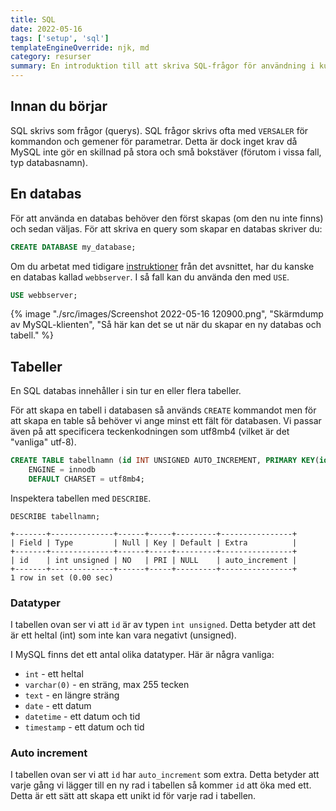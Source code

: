 ```yaml
---
title: SQL
date: 2022-05-16
tags: ['setup', 'sql']
templateEngineOverride: njk, md
category: resurser
summary: En introduktion till att skriva SQL-frågor för användning i kursen Webbserverprogrammering.
---
```


## Innan du börjar

SQL skrivs som frågor (querys). SQL frågor skrivs ofta med `VERSALER` för kommandon och gemener för parametrar. Detta är dock inget krav då MySQL inte gör en skillnad på stora och små bokstäver (förutom i vissa fall, typ databasnamn).
## En databas

 För att använda en databas behöver den först skapas (om den nu inte finns) och sedan väljas. För att skriva en query som skapar en databas skriver du:

```sql
CREATE DATABASE my_database;
```

Om du arbetat med tidigare [instruktioner](/posts/webbserver/#mysql) från det avsnittet, har du kanske en databas kallad `webbserver`. I så fall kan du använda den med `USE`.

```sql
USE webbserver;
```

{% image "./src/images/Screenshot 2022-05-16 120900.png", "Skärmdump av MySQL-klienten", "Så här kan det se ut när du skapar en ny databas och tabell." %}

## Tabeller

En SQL databas innehåller i sin tur en eller flera tabeller.

För att skapa en tabell i databasen så används `CREATE` kommandot men för att skapa en table så behöver vi ange minst ett fält för databasen. Vi passar även på att specificera teckenkodningen som utf8mb4 (vilket är det "vanliga" utf-8).

```sql
CREATE TABLE tabellnamn (id INT UNSIGNED AUTO_INCREMENT, PRIMARY KEY(id))
    ENGINE = innodb
    DEFAULT CHARSET = utf8mb4;
```

Inspektera tabellen med `DESCRIBE`.

```
DESCRIBE tabellnamn;

+-------+--------------+------+-----+---------+----------------+
| Field | Type         | Null | Key | Default | Extra          |
+-------+--------------+------+-----+---------+----------------+
| id    | int unsigned | NO   | PRI | NULL    | auto_increment |
+-------+--------------+------+-----+---------+----------------+
1 row in set (0.00 sec)
```

### Datatyper

I tabellen ovan ser vi att `id` är av typen `int unsigned`. Detta betyder att det är ett heltal (int) som inte kan vara negativt (unsigned).

I MySQL finns det ett antal olika datatyper. Här är några vanliga:

- `int` - ett heltal
- `varchar(0)` - en sträng, max 255 tecken
- `text` - en längre sträng
- `date` - ett datum
- `datetime` - ett datum och tid
- `timestamp` - ett datum och tid

### Auto increment

I tabellen ovan ser vi att `id` har `auto_increment` som extra. Detta betyder att varje gång vi lägger till en ny rad i tabellen så kommer `id` att öka med ett. Detta är ett sätt att skapa ett unikt id för varje rad i tabellen.